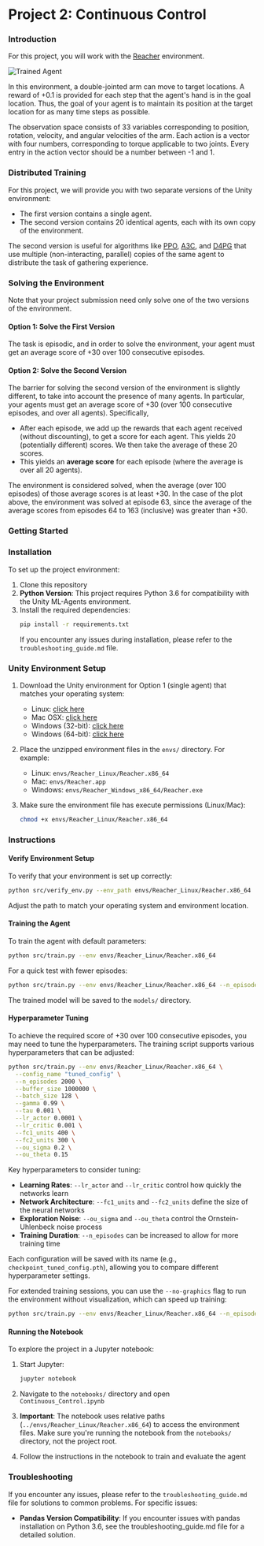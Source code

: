 [//]: # (Image References)

[image1]: https://user-images.githubusercontent.com/10624937/43851024-320ba930-9aff-11e8-8493-ee547c6af349.gif "Trained Agent"
[image2]: https://user-images.githubusercontent.com/10624937/43851646-d899bf20-9b00-11e8-858c-29b5c2c94ccc.png "Crawler"


# Project 2: Continuous Control

### Introduction

For this project, you will work with the [Reacher](https://github.com/Unity-Technologies/ml-agents/blob/master/docs/Learning-Environment-Examples.md#reacher) environment.

![Trained Agent][image1]

In this environment, a double-jointed arm can move to target locations. A reward of +0.1 is provided for each step that the agent's hand is in the goal location. Thus, the goal of your agent is to maintain its position at the target location for as many time steps as possible.

The observation space consists of 33 variables corresponding to position, rotation, velocity, and angular velocities of the arm. Each action is a vector with four numbers, corresponding to torque applicable to two joints. Every entry in the action vector should be a number between -1 and 1.

### Distributed Training

For this project, we will provide you with two separate versions of the Unity environment:
- The first version contains a single agent.
- The second version contains 20 identical agents, each with its own copy of the environment.  

The second version is useful for algorithms like [PPO](https://arxiv.org/pdf/1707.06347.pdf), [A3C](https://arxiv.org/pdf/1602.01783.pdf), and [D4PG](https://openreview.net/pdf?id=SyZipzbCb) that use multiple (non-interacting, parallel) copies of the same agent to distribute the task of gathering experience.  

### Solving the Environment

Note that your project submission need only solve one of the two versions of the environment. 

#### Option 1: Solve the First Version

The task is episodic, and in order to solve the environment,  your agent must get an average score of +30 over 100 consecutive episodes.

#### Option 2: Solve the Second Version

The barrier for solving the second version of the environment is slightly different, to take into account the presence of many agents.  In particular, your agents must get an average score of +30 (over 100 consecutive episodes, and over all agents).  Specifically,
- After each episode, we add up the rewards that each agent received (without discounting), to get a score for each agent.  This yields 20 (potentially different) scores.  We then take the average of these 20 scores. 
- This yields an **average score** for each episode (where the average is over all 20 agents).

The environment is considered solved, when the average (over 100 episodes) of those average scores is at least +30. In the case of the plot above, the environment was solved at episode 63, since the average of the average scores from episodes 64 to 163 (inclusive) was greater than +30.

### Getting Started

### Installation

To set up the project environment:

1. Clone this repository
2. **Python Version**: This project requires Python 3.6 for compatibility with the Unity ML-Agents environment.
3. Install the required dependencies:
   ```bash
   pip install -r requirements.txt
   ```
   If you encounter any issues during installation, please refer to the `troubleshooting_guide.md` file.

### Unity Environment Setup

1. Download the Unity environment for Option 1 (single agent) that matches your operating system:
   - Linux: [click here](https://s3-us-west-1.amazonaws.com/udacity-drlnd/P2/Reacher/one_agent/Reacher_Linux.zip)
   - Mac OSX: [click here](https://s3-us-west-1.amazonaws.com/udacity-drlnd/P2/Reacher/one_agent/Reacher.app.zip)
   - Windows (32-bit): [click here](https://s3-us-west-1.amazonaws.com/udacity-drlnd/P2/Reacher/one_agent/Reacher_Windows_x86.zip)
   - Windows (64-bit): [click here](https://s3-us-west-1.amazonaws.com/udacity-drlnd/P2/Reacher/one_agent/Reacher_Windows_x86_64.zip)

2. Place the unzipped environment files in the `envs/` directory. For example:
   - Linux: `envs/Reacher_Linux/Reacher.x86_64`
   - Mac: `envs/Reacher.app`
   - Windows: `envs/Reacher_Windows_x86_64/Reacher.exe`

3. Make sure the environment file has execute permissions (Linux/Mac):
   ```bash
   chmod +x envs/Reacher_Linux/Reacher.x86_64
   ```

### Instructions

#### Verify Environment Setup

To verify that your environment is set up correctly:

```bash
python src/verify_env.py --env_path envs/Reacher_Linux/Reacher.x86_64
```

Adjust the path to match your operating system and environment location.

#### Training the Agent

To train the agent with default parameters:

```bash
python src/train.py --env envs/Reacher_Linux/Reacher.x86_64
```

For a quick test with fewer episodes:

```bash
python src/train.py --env envs/Reacher_Linux/Reacher.x86_64 --n_episodes 5 --max_t 200
```

The trained model will be saved to the `models/` directory.

#### Hyperparameter Tuning

To achieve the required score of +30 over 100 consecutive episodes, you may need to tune the hyperparameters. The training script supports various hyperparameters that can be adjusted:

```bash
python src/train.py --env envs/Reacher_Linux/Reacher.x86_64 \
  --config_name "tuned_config" \
  --n_episodes 2000 \
  --buffer_size 1000000 \
  --batch_size 128 \
  --gamma 0.99 \
  --tau 0.001 \
  --lr_actor 0.0001 \
  --lr_critic 0.001 \
  --fc1_units 400 \
  --fc2_units 300 \
  --ou_sigma 0.2 \
  --ou_theta 0.15
```

Key hyperparameters to consider tuning:

- **Learning Rates**: `--lr_actor` and `--lr_critic` control how quickly the networks learn
- **Network Architecture**: `--fc1_units` and `--fc2_units` define the size of the neural networks
- **Exploration Noise**: `--ou_sigma` and `--ou_theta` control the Ornstein-Uhlenbeck noise process
- **Training Duration**: `--n_episodes` can be increased to allow for more training time

Each configuration will be saved with its name (e.g., `checkpoint_tuned_config.pth`), allowing you to compare different hyperparameter settings.

For extended training sessions, you can use the `--no-graphics` flag to run the environment without visualization, which can speed up training:

```bash
python src/train.py --env envs/Reacher_Linux/Reacher.x86_64 --n_episodes 2000 --no-graphics
```

#### Running the Notebook

To explore the project in a Jupyter notebook:

1. Start Jupyter:
   ```bash
   jupyter notebook
   ```

2. Navigate to the `notebooks/` directory and open `Continuous_Control.ipynb`

3. **Important**: The notebook uses relative paths (`../envs/Reacher_Linux/Reacher.x86_64`) to access the environment files. Make sure you're running the notebook from the `notebooks/` directory, not the project root.

4. Follow the instructions in the notebook to train and evaluate the agent

### Troubleshooting

If you encounter any issues, please refer to the `troubleshooting_guide.md` file for solutions to common problems. For specific issues:

- **Pandas Version Compatibility**: If you encounter issues with pandas installation on Python 3.6, see the troubleshooting_guide.md file for a detailed solution.
